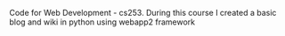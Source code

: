 Code for Web Development - cs253. During this course I created a basic blog and wiki in python using webapp2 framework